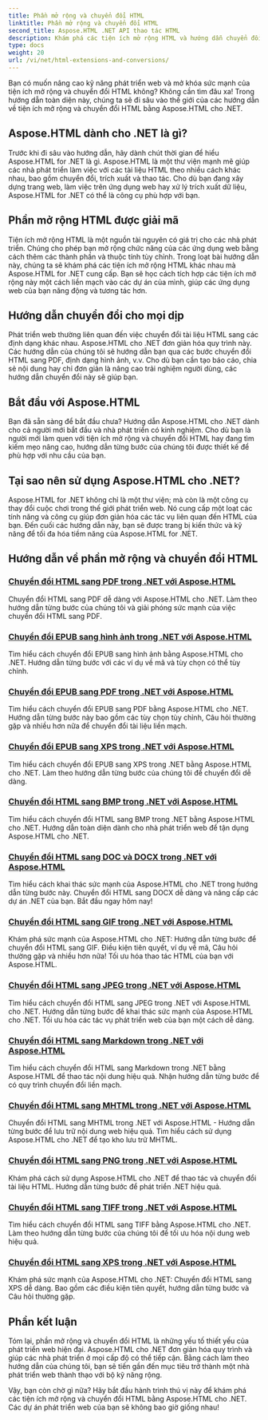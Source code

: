 ```yaml
---
title: Phần mở rộng và chuyển đổi HTML
linktitle: Phần mở rộng và chuyển đổi HTML
second_title: Aspose.HTML .NET API thao tác HTML
description: Khám phá các tiện ích mở rộng HTML và hướng dẫn chuyển đổi bằng Aspose.HTML cho .NET. Tìm hiểu cách tối ưu hóa phát triển web với các hướng dẫn toàn diện này.
type: docs
weight: 20
url: /vi/net/html-extensions-and-conversions/
---
```


Bạn có muốn nâng cao kỹ năng phát triển web và mở khóa sức mạnh của tiện ích mở rộng và chuyển đổi HTML không? Không cần tìm đâu xa! Trong hướng dẫn toàn diện này, chúng ta sẽ đi sâu vào thế giới của các hướng dẫn về tiện ích mở rộng và chuyển đổi HTML bằng Aspose.HTML cho .NET.

## Aspose.HTML dành cho .NET là gì?

Trước khi đi sâu vào hướng dẫn, hãy dành chút thời gian để hiểu Aspose.HTML for .NET là gì. Aspose.HTML là một thư viện mạnh mẽ giúp các nhà phát triển làm việc với các tài liệu HTML theo nhiều cách khác nhau, bao gồm chuyển đổi, trích xuất và thao tác. Cho dù bạn đang xây dựng trang web, làm việc trên ứng dụng web hay xử lý trích xuất dữ liệu, Aspose.HTML for .NET có thể là công cụ phù hợp với bạn.

## Phần mở rộng HTML được giải mã

Tiện ích mở rộng HTML là một nguồn tài nguyên có giá trị cho các nhà phát triển. Chúng cho phép bạn mở rộng chức năng của các ứng dụng web bằng cách thêm các thành phần và thuộc tính tùy chỉnh. Trong loạt bài hướng dẫn này, chúng ta sẽ khám phá các tiện ích mở rộng HTML khác nhau mà Aspose.HTML for .NET cung cấp. Bạn sẽ học cách tích hợp các tiện ích mở rộng này một cách liền mạch vào các dự án của mình, giúp các ứng dụng web của bạn năng động và tương tác hơn.

## Hướng dẫn chuyển đổi cho mọi dịp

Phát triển web thường liên quan đến việc chuyển đổi tài liệu HTML sang các định dạng khác nhau. Aspose.HTML cho .NET đơn giản hóa quy trình này. Các hướng dẫn của chúng tôi sẽ hướng dẫn bạn qua các bước chuyển đổi HTML sang PDF, định dạng hình ảnh, v.v. Cho dù bạn cần tạo báo cáo, chia sẻ nội dung hay chỉ đơn giản là nâng cao trải nghiệm người dùng, các hướng dẫn chuyển đổi này sẽ giúp bạn.

## Bắt đầu với Aspose.HTML

Bạn đã sẵn sàng để bắt đầu chưa? Hướng dẫn Aspose.HTML cho .NET dành cho cả người mới bắt đầu và nhà phát triển có kinh nghiệm. Cho dù bạn là người mới làm quen với tiện ích mở rộng và chuyển đổi HTML hay đang tìm kiếm mẹo nâng cao, hướng dẫn từng bước của chúng tôi được thiết kế để phù hợp với nhu cầu của bạn.

## Tại sao nên sử dụng Aspose.HTML cho .NET?

Aspose.HTML for .NET không chỉ là một thư viện; mà còn là một công cụ thay đổi cuộc chơi trong thế giới phát triển web. Nó cung cấp một loạt các tính năng và công cụ giúp đơn giản hóa các tác vụ liên quan đến HTML của bạn. Đến cuối các hướng dẫn này, bạn sẽ được trang bị kiến thức và kỹ năng để tối đa hóa tiềm năng của Aspose.HTML for .NET.

## Hướng dẫn về phần mở rộng và chuyển đổi HTML
### [Chuyển đổi HTML sang PDF trong .NET với Aspose.HTML](./convert-html-to-pdf/)
Chuyển đổi HTML sang PDF dễ dàng với Aspose.HTML cho .NET. Làm theo hướng dẫn từng bước của chúng tôi và giải phóng sức mạnh của việc chuyển đổi HTML sang PDF.
### [Chuyển đổi EPUB sang hình ảnh trong .NET với Aspose.HTML](./convert-epub-to-image/)
Tìm hiểu cách chuyển đổi EPUB sang hình ảnh bằng Aspose.HTML cho .NET. Hướng dẫn từng bước với các ví dụ về mã và tùy chọn có thể tùy chỉnh.
### [Chuyển đổi EPUB sang PDF trong .NET với Aspose.HTML](./convert-epub-to-pdf/)
Tìm hiểu cách chuyển đổi EPUB sang PDF bằng Aspose.HTML cho .NET. Hướng dẫn từng bước này bao gồm các tùy chọn tùy chỉnh, Câu hỏi thường gặp và nhiều hơn nữa để chuyển đổi tài liệu liền mạch.
### [Chuyển đổi EPUB sang XPS trong .NET với Aspose.HTML](./convert-epub-to-xps/)
Tìm hiểu cách chuyển đổi EPUB sang XPS trong .NET bằng Aspose.HTML cho .NET. Làm theo hướng dẫn từng bước của chúng tôi để chuyển đổi dễ dàng.
### [Chuyển đổi HTML sang BMP trong .NET với Aspose.HTML](./convert-html-to-bmp/)
Tìm hiểu cách chuyển đổi HTML sang BMP trong .NET bằng Aspose.HTML cho .NET. Hướng dẫn toàn diện dành cho nhà phát triển web để tận dụng Aspose.HTML cho .NET.
### [Chuyển đổi HTML sang DOC và DOCX trong .NET với Aspose.HTML](./convert-html-to-doc-docx/)
Tìm hiểu cách khai thác sức mạnh của Aspose.HTML cho .NET trong hướng dẫn từng bước này. Chuyển đổi HTML sang DOCX dễ dàng và nâng cấp các dự án .NET của bạn. Bắt đầu ngay hôm nay!
### [Chuyển đổi HTML sang GIF trong .NET với Aspose.HTML](./convert-html-to-gif/)
Khám phá sức mạnh của Aspose.HTML cho .NET: Hướng dẫn từng bước để chuyển đổi HTML sang GIF. Điều kiện tiên quyết, ví dụ về mã, Câu hỏi thường gặp và nhiều hơn nữa! Tối ưu hóa thao tác HTML của bạn với Aspose.HTML.
### [Chuyển đổi HTML sang JPEG trong .NET với Aspose.HTML](./convert-html-to-jpeg/)
Tìm hiểu cách chuyển đổi HTML sang JPEG trong .NET với Aspose.HTML cho .NET. Hướng dẫn từng bước để khai thác sức mạnh của Aspose.HTML cho .NET. Tối ưu hóa các tác vụ phát triển web của bạn một cách dễ dàng.
### [Chuyển đổi HTML sang Markdown trong .NET với Aspose.HTML](./convert-html-to-markdown/)
Tìm hiểu cách chuyển đổi HTML sang Markdown trong .NET bằng Aspose.HTML để thao tác nội dung hiệu quả. Nhận hướng dẫn từng bước để có quy trình chuyển đổi liền mạch.
### [Chuyển đổi HTML sang MHTML trong .NET với Aspose.HTML](./convert-html-to-mhtml/)
Chuyển đổi HTML sang MHTML trong .NET với Aspose.HTML - Hướng dẫn từng bước để lưu trữ nội dung web hiệu quả. Tìm hiểu cách sử dụng Aspose.HTML cho .NET để tạo kho lưu trữ MHTML.
### [Chuyển đổi HTML sang PNG trong .NET với Aspose.HTML](./convert-html-to-png/)
Khám phá cách sử dụng Aspose.HTML cho .NET để thao tác và chuyển đổi tài liệu HTML. Hướng dẫn từng bước để phát triển .NET hiệu quả.
### [Chuyển đổi HTML sang TIFF trong .NET với Aspose.HTML](./convert-html-to-tiff/)
Tìm hiểu cách chuyển đổi HTML sang TIFF bằng Aspose.HTML cho .NET. Làm theo hướng dẫn từng bước của chúng tôi để tối ưu hóa nội dung web hiệu quả.
### [Chuyển đổi HTML sang XPS trong .NET với Aspose.HTML](./convert-html-to-xps/)
Khám phá sức mạnh của Aspose.HTML cho .NET: Chuyển đổi HTML sang XPS dễ dàng. Bao gồm các điều kiện tiên quyết, hướng dẫn từng bước và Câu hỏi thường gặp.

## Phần kết luận

Tóm lại, phần mở rộng và chuyển đổi HTML là những yếu tố thiết yếu của phát triển web hiện đại. Aspose.HTML cho .NET đơn giản hóa quy trình và giúp các nhà phát triển ở mọi cấp độ có thể tiếp cận. Bằng cách làm theo hướng dẫn của chúng tôi, bạn sẽ tiến gần đến mục tiêu trở thành một nhà phát triển web thành thạo với bộ kỹ năng rộng.

Vậy, bạn còn chờ gì nữa? Hãy bắt đầu hành trình thú vị này để khám phá các tiện ích mở rộng và chuyển đổi HTML bằng Aspose.HTML cho .NET. Các dự án phát triển web của bạn sẽ không bao giờ giống nhau!